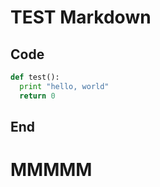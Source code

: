 # TEST Markdown

## Code

``` python
def test():
  print "hello, world"
  return 0

```

## End

# MMMMM
